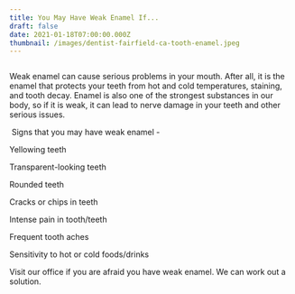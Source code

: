 ```yaml
---
title: You May Have Weak Enamel If...
draft: false
date: 2021-01-18T07:00:00.000Z
thumbnail: /images/dentist-fairfield-ca-tooth-enamel.jpeg
---
```

![]()

Weak enamel can cause serious problems in your mouth. After all, it is the enamel that protects your teeth from hot and cold temperatures, staining, and tooth decay. Enamel is also one of the strongest substances in our body, so if it is weak, it can lead to nerve damage in your teeth and other serious issues. 

 Signs that you may have weak enamel -

Yellowing teeth

 Transparent-looking teeth

 Rounded teeth

Cracks or chips in teeth 

Intense pain in tooth/teeth 

Frequent tooth aches

Sensitivity to hot or cold foods/drinks



Visit our office if you are afraid you have weak enamel. We can work out a solution.
